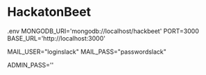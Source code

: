 # HackatonBeet

.env
MONGODB_URI='mongodb://localhost/hackbeet'
PORT=3000
BASE_URL='http://localhost:3000'

MAIL_USER="loginslack"
MAIL_PASS="passwordslack"

ADMIN_PASS=''
